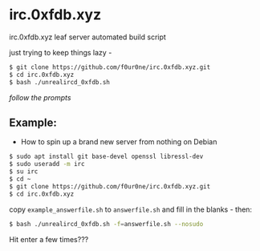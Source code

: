 # irc.0xfdb.xyz
irc.0xfdb.xyz leaf server automated build script

just trying to keep things lazy -

```bash
$ git clone https://github.com/f0ur0ne/irc.0xfdb.xyz.git
$ cd irc.0xfdb.xyz
$ bash ./unrealircd_0xfdb.sh
```

*follow the prompts*


## Example:

- How to spin up a brand new server from nothing on Debian

```bash
$ sudo apt install git base-devel openssl libressl-dev
$ sudo useradd -m irc
$ su irc
$ cd ~
$ git clone https://github.com/f0ur0ne/irc.0xfdb.xyz.git
$ cd irc.0xfdb.xyz
```
copy `example_answerfile.sh` to `answerfile.sh` and fill in the blanks - then:

```bash
$ bash ./unrealircd_0xfdb.sh -f=answerfile.sh --nosudo
```

Hit enter a few times???
